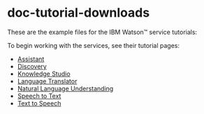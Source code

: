 # doc-tutorial-downloads
These are the example files for the IBM Watson&trade; service tutorials:

To begin working with the services, see their tutorial pages:

- [Assistant](https://cloud.ibm.com/docs/assistant?topic=assistant-getting-started)
- [Discovery](https://cloud.ibm.com/docs/services/discovery-data?topic=discovery-data-getting-started)
- [Knowledge Studio](https://cloud.ibm.com/docs/watson-knowledge-studio?topic=watson-knowledge-studio-wks_tutintro)
- [Language Translator](https://cloud.ibm.com/docs/language-translator?topic=language-translator-gettingstarted)
- [Natural Language Understanding](https://cloud.ibm.com/docs/natural-language-understanding?topic=natural-language-understanding-getting-started)
- [Speech to Text](https://cloud.ibm.com/docs/speech-to-text?topic=speech-to-text-gettingStarted)
- [Text to Speech](https://cloud.ibm.com/docs/text-to-speech?topic=text-to-speech-gettingStarted)
